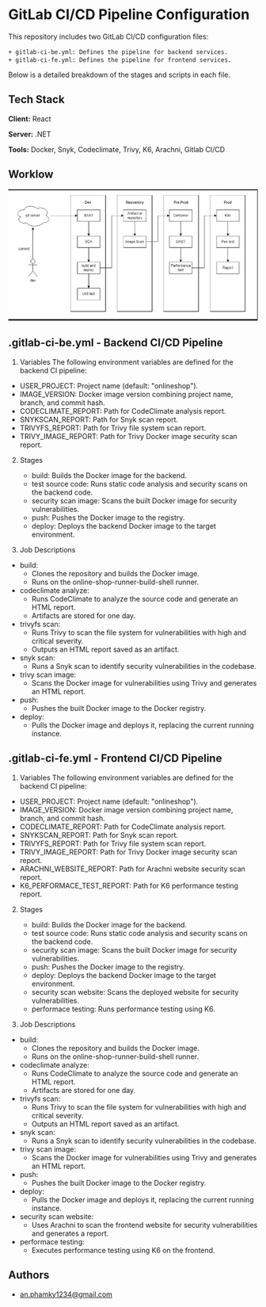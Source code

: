 
# GitLab CI/CD Pipeline Configuration
This repository includes two GitLab CI/CD configuration files:

    + gitlab-ci-be.yml: Defines the pipeline for backend services.
    + gitlab-ci-fe.yml: Defines the pipeline for frontend services.

Below is a detailed breakdown of the stages and scripts in each file.


## Tech Stack

**Client:** React

**Server:** .NET

**Tools:** Docker, Snyk, Codeclimate, Trivy, K6, Arachni, Gitlab CI/CD


## Worklow
![CI/CD Flow](./worklow-pipeline.png)
## .gitlab-ci-be.yml - Backend CI/CD Pipeline
1. Variables
The following environment variables are defined for the backend CI pipeline:
- USER_PROJECT: Project name (default: "onlineshop").
- IMAGE_VERSION: Docker image version combining project name, branch, and commit hash.
- CODECLIMATE_REPORT: Path for CodeClimate analysis report.
- SNYKSCAN_REPORT: Path for Snyk scan report.
- TRIVYFS_REPORT: Path for Trivy file system scan report.
- TRIVY_IMAGE_REPORT: Path for Trivy Docker image security scan report.

2. Stages
    - build: Builds the Docker image for the backend.
    - test source code: Runs static code analysis and security  scans on the backend code.
    - security scan image: Scans the built Docker image for security vulnerabilities.
    - push: Pushes the Docker image to the registry.
    - deploy: Deploys the backend Docker image to the target environment.

3. Job Descriptions
- build:
    + Clones the repository and builds the Docker image.
    + Runs on the online-shop-runner-build-shell runner.
- codeclimate analyze:
    + Runs CodeClimate to analyze the source code and generate an HTML report.
    + Artifacts are stored for one day.
- trivyfs scan:
    + Runs Trivy to scan the file system for vulnerabilities with high and critical severity.
    + Outputs an HTML report saved as an artifact.
- snyk scan:
    + Runs a Snyk scan to identify security vulnerabilities in the codebase.
- trivy scan image:
    + Scans the Docker image for vulnerabilities using Trivy and generates an HTML report.
- push:
    + Pushes the built Docker image to the Docker registry.
- deploy:
    + Pulls the Docker image and deploys it, replacing the current running instance.
## .gitlab-ci-fe.yml - Frontend CI/CD Pipeline
1. Variables
The following environment variables are defined for the backend CI pipeline:
- USER_PROJECT: Project name (default: "onlineshop").
- IMAGE_VERSION: Docker image version combining project name, branch, and commit hash.
- CODECLIMATE_REPORT: Path for CodeClimate analysis report.
- SNYKSCAN_REPORT: Path for Snyk scan report.
- TRIVYFS_REPORT: Path for Trivy file system scan report.
- TRIVY_IMAGE_REPORT: Path for Trivy Docker image security scan report.
- ARACHNI_WEBSITE_REPORT: Path for Arachni website security scan report.
- K6_PERFORMACE_TEST_REPORT: Path for K6 performance testing report.

2. Stages
    - build: Builds the Docker image for the backend.
    - test source code: Runs static code analysis and security  scans on the backend code.
    - security scan image: Scans the built Docker image for security vulnerabilities.
    - push: Pushes the Docker image to the registry.
    - deploy: Deploys the backend Docker image to the target environment.
    - security scan website: Scans the deployed website for security vulnerabilities.
    - performace testing: Runs performance testing using K6.

3. Job Descriptions
- build:
    + Clones the repository and builds the Docker image.
    + Runs on the online-shop-runner-build-shell runner.
- codeclimate analyze:
    + Runs CodeClimate to analyze the source code and generate an HTML report.
    + Artifacts are stored for one day.
- trivyfs scan:
    + Runs Trivy to scan the file system for vulnerabilities with high and critical severity.
    + Outputs an HTML report saved as an artifact.
- snyk scan:
    + Runs a Snyk scan to identify security vulnerabilities in the codebase.
- trivy scan image:
    + Scans the Docker image for vulnerabilities using Trivy and generates an HTML report.
- push:
    + Pushes the built Docker image to the Docker registry.
- deploy:
    + Pulls the Docker image and deploys it, replacing the current running instance.
- security scan website:
    + Uses Arachni to scan the frontend website for security vulnerabilities and generates a report.
- performace testing:
    + Executes performance testing using K6 on the frontend.
## Authors

- an.phamky1234@gmail.com

